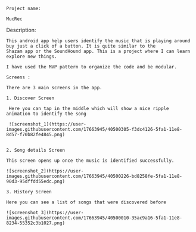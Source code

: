 

    Project name: 
    
    MucRec 
    
   Description: 
    
    This android app help users identify the music that is playing around buy just a click of a button. It is quite similar to the 
    Shazam app or the SoundHound app. This is a project where I can learn explore new things.
    
    I have used the MVP pattern to organize the code and be modular. 
    
    Screens :  
    
    There are 3 main screens in the app.
    
    1. Discover Screen
    
     Here you can tap in the middle which will show a nice ripple animation to identify the song
    
     ![screenshot_1](https://user-images.githubusercontent.com/17663945/40500305-f3dc4126-5fa1-11e8-8d57-f70b82fe4845.png)
    
    
    2. Song details Screen
    
    This screen opens up once the music is identified successfully. 
    
    ![screenshot_2](https://user-images.githubusercontent.com/17663945/40500226-bd8258fe-5fa1-11e8-90d3-95dffdd55edc.png)
    
    3. History Screen
    
    Here you can see a list of songs that were discovered before
    
    ![screenshot_3](https://user-images.githubusercontent.com/17663945/40500010-35ac9a16-5fa1-11e8-8234-55352c3b1027.png)
    
